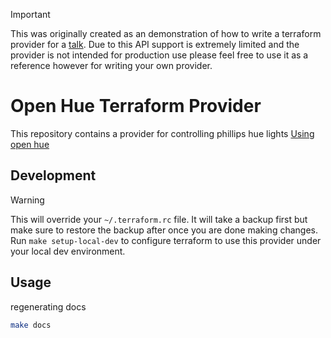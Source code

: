 >[!IMPORTANT]
> This was originally created as an demonstration of how to write a terraform provider for a [talk](https://slides.com/rizza-1/deck-b121bc). Due to this API support is extremely limited and the provider is not intended for production use please feel free to use it as a reference however for writing your own provider.

# Open Hue Terraform Provider
This repository contains a provider for controlling phillips hue lights [Using open hue](https://www.openhue.io/)

## Development
>[!WARNING]
> This will override your `~/.terraform.rc` file. It will take a backup first but make sure to restore the backup after once you are done making changes.
Run `make setup-local-dev` to configure terraform to use this provider under your local dev environment.

## Usage
regenerating docs
```bash
make docs
```